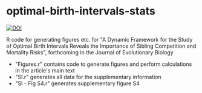# optimal-birth-intervals-stats

[![DOI](https://zenodo.org/badge/10379/matthewgthomas/optimal-birth-intervals-stats.svg)](http://dx.doi.org/10.5281/zenodo.15737)

R code for generating figures etc. for "A Dynamic Framework for the Study of Optimal Birth Intervals Reveals the Importance of Sibling Competition and Mortality Risks", forthcoming in the Journal of Evolutionary Biology

- "Figures.r" contains code to generate figures and perform calculations in the article's main text
- "SI.r" generates all data for the supplementary information
- "SI - Fig S4.r" generates supplementary figure S4
